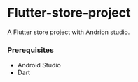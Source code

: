 ﻿# Flutter-store-project
A Flutter store project with Andrion studio.

### Prerequisites
  - Android Studio
  - Dart
